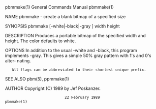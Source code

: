 pbmmake(1)                 General Commands Manual                 pbmmake(1)

NAME
       pbmmake - create a blank bitmap of a specified size

SYNOPSIS
       pbmmake [-white|-black|-gray ] width height

DESCRIPTION
       Produces  a  portable  bitmap  of the specified width and height.  The
       color defaults to white.

OPTIONS
       In addition to the usual -white and -black,  this  program  implements
       -gray.   This  gives a simple 50% gray pattern with 1's and 0's alter‐
       nating.

       All flags can be abbreviated to their shortest unique prefix.

SEE ALSO
       pbm(5), ppmmake(1)

AUTHOR
       Copyright (C) 1989 by Jef Poskanzer.

                               22 February 1989                    pbmmake(1)
